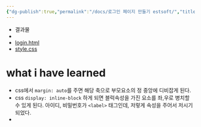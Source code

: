 ```yaml
---
{"dg-publish":true,"permalink":"/docs/로그인 페이지 만들기 estsoft/","title":"로그인 페이지 만들기 estsoft"}
---
```


- 결과물
- 
- [login.html](https://github.com/ChoiWheatley/ormi-master/blob/main/ormi-2023-04-28/layout/login.html)
- [style.css](https://github.com/ChoiWheatley/ormi-master/blob/main/ormi-2023-04-28/layout/style.css)

# what i have learned

- css에서 `margin: auto`를 주면 해당 축으로 부모요소의 정 중앙에 디비잡게 된다.
- css `display: inline-block` 하게 되면 블럭속성을 가진 요소를 좌,우로 병치할 수 있게 된다. 아이디, 비밀번호가 `<label>` 태그인데, 저렇게 속성을 주어서 저시기 되었다.
- 

